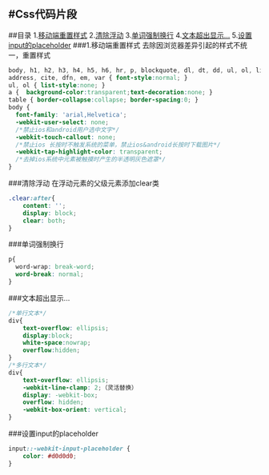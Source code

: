 #Css代码片段
---
##目录
1.[移动端重置样式](#reset)
2.[清除浮动](#clear)
3.[单词强制换行](#word-wrap)
4.[文本超出显示...](#text-overflow)
5.[设置input的placeholder](#placeholder)
###<a id="reset">1.移动端重置样式</a>
去除因浏览器差异引起的样式不统一，重置样式
```css
body, h1, h2, h3, h4, h5, h6, hr, p, blockquote, dl, dt, dd, ul, ol, li, pre, form, fieldset, legend, button, input, textarea, th, td { margin:0; padding:0; }
address, cite, dfn, em, var { font-style:normal; }
ul, ol { list-style:none; }
a {  background-color:transparent;text-decoration:none; }
table { border-collapse:collapse; border-spacing:0; } 
body {
  font-family: 'arial,Helvetica';
  -webkit-user-select: none;
  /*禁止ios和android用户选中文字*/
  -webkit-touch-callout: none;
  /*禁止ios 长按时不触发系统的菜单，禁止ios&android长按时下载图片*/
  -webkit-tap-highlight-color: transparent;
  /*去掉ios系统中元素被触摸时产生的半透明灰色遮罩*/
}
```
###<a id="clear">清除浮动</a>
在浮动元素的父级元素添加clear类
```css
.clear:after{
    content: '';
    display: block;
    clear: both;
}
```
###<a id="word-wrap">单词强制换行</a>
```css
p{
  word-wrap: break-word; 
  word-break: normal; 
}
```
###<a id="text-overflow">文本超出显示...</a>
```css
/*单行文本*/
div{
    text-overflow: ellipsis;
    display:block;
    white-space:nowrap;
    overflow:hidden;
}
/*多行文本*/
div{
    text-overflow: ellipsis;
    -webkit-line-clamp: 2;（灵活替换）
    display: -webkit-box;
    overflow: hidden;
    -webkit-box-orient: vertical;
}
```
###<a id="placeholder">设置input的placeholder</a>
```css
input::-webkit-input-placeholder {
    color: #d0d0d0;
}
```